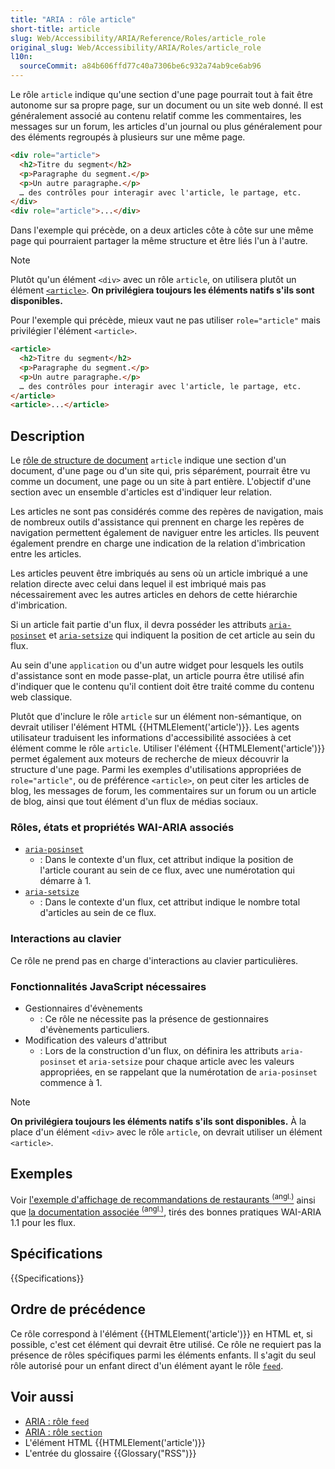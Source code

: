 ```yaml
---
title: "ARIA : rôle article"
short-title: article
slug: Web/Accessibility/ARIA/Reference/Roles/article_role
original_slug: Web/Accessibility/ARIA/Roles/article_role
l10n:
  sourceCommit: a84b606ffd77c40a7306be6c932a74ab9ce6ab96
---
```


Le rôle `article` indique qu'une section d'une page pourrait tout à fait être autonome sur sa propre page, sur un document ou un site web donné. Il est généralement associé au contenu relatif comme les commentaires, les messages sur un forum, les articles d'un journal ou plus généralement pour des éléments regroupés à plusieurs sur une même page.

```html
<div role="article">
  <h2>Titre du segment</h2>
  <p>Paragraphe du segment.</p>
  <p>Un autre paragraphe.</p>
  … des contrôles pour interagir avec l'article, le partage, etc.
</div>
<div role="article">...</div>
```

Dans l'exemple qui précède, on a deux articles côte à côte sur une même page qui pourraient partager la même structure et être liés l'un à l'autre.

> [!NOTE]
> Plutôt qu'un élément `<div>` avec un rôle `article`, on utilisera plutôt un élément [`<article>`](/fr/docs/Web/HTML/Reference/Elements/article). **On privilégiera toujours les éléments natifs s'ils sont disponibles.**

Pour l'exemple qui précède, mieux vaut ne pas utiliser `role="article"` mais privilégier l'élément `<article>`.

```html
<article>
  <h2>Titre du segment</h2>
  <p>Paragraphe du segment.</p>
  <p>Un autre paragraphe.</p>
  … des contrôles pour interagir avec l'article, le partage, etc.
</article>
<article>...</article>
```

## Description

Le [rôle de structure de document](/fr/docs/Web/Accessibility/ARIA/Reference/Roles#1._rôles_dans_la_structure_des_documents) `article` indique une section d'un document, d'une page ou d'un site qui, pris séparément, pourrait être vu comme un document, une page ou un site à part entière. L'objectif d'une section avec un ensemble d'articles est d'indiquer leur relation.

Les articles ne sont pas considérés comme des repères de navigation, mais de nombreux outils d'assistance qui prennent en charge les repères de navigation permettent également de naviguer entre les articles. Ils peuvent également prendre en charge une indication de la relation d'imbrication entre les articles.

Les articles peuvent être imbriqués au sens où un article imbriqué a une relation directe avec celui dans lequel il est imbriqué mais pas nécessairement avec les autres articles en dehors de cette hiérarchie d'imbrication.

Si un article fait partie d'un flux, il devra posséder les attributs [`aria-posinset`](/fr/docs/Web/Accessibility/ARIA/Reference/Attributes/aria-posinset) et [`aria-setsize`](/fr/docs/Web/Accessibility/ARIA/Reference/Attributes/aria-setsize) qui indiquent la position de cet article au sein du flux.

Au sein d'une `application` ou d'un autre widget pour lesquels les outils d'assistance sont en mode passe-plat, un article pourra être utilisé afin d'indiquer que le contenu qu'il contient doit être traité comme du contenu web classique.

Plutôt que d'inclure le rôle `article` sur un élément non-sémantique, on devrait utiliser l'élément HTML {{HTMLElement('article')}}. Les agents utilisateur traduisent les informations d'accessibilité associées à cet élément comme le rôle `article`. Utiliser l'élément {{HTMLElement('article')}} permet également aux moteurs de recherche de mieux découvrir la structure d'une page. Parmi les exemples d'utilisations appropriées de `role="article"`, ou de préférence `<article>`, on peut citer les articles de blog, les messages de forum, les commentaires sur un forum ou un article de blog, ainsi que tout élément d'un flux de médias sociaux.

### Rôles, états et propriétés WAI-ARIA associés

- [`aria-posinset`](/fr/docs/Web/Accessibility/ARIA/Reference/Attributes/aria-posinset)
  - : Dans le contexte d'un flux, cet attribut indique la position de l'article courant au sein de ce flux, avec une numérotation qui démarre à 1.
- [`aria-setsize`](/fr/docs/Web/Accessibility/ARIA/Reference/Attributes/aria-setsize)
  - : Dans le contexte d'un flux, cet attribut indique le nombre total d'articles au sein de ce flux.

### Interactions au clavier

Ce rôle ne prend pas en charge d'interactions au clavier particulières.

### Fonctionnalités JavaScript nécessaires

- Gestionnaires d'évènements
  - : Ce rôle ne nécessite pas la présence de gestionnaires d'évènements particuliers.
- Modification des valeurs d'attribut
  - : Lors de la construction d'un flux, on définira les attributs `aria-posinset` et `aria-setsize` pour chaque article avec les valeurs appropriées, en se rappelant que la numérotation de `aria-posinset` commence à 1.

> [!NOTE]
> **On privilégiera toujours les éléments natifs s'ils sont disponibles.** À la place d'un élément `<div>` avec le rôle `article`, on devrait utiliser un élément `<article>`.

## Exemples

Voir [l'exemple d'affichage de recommandations de restaurants <sup>(angl.)</sup>](https://www.w3.org/TR/wai-aria-practices-1.1/examples/feed/feedDisplay.html) ainsi que [la documentation associée <sup>(angl.)</sup>](https://www.w3.org/WAI/ARIA/apg/patterns/feed/examples/feed/), tirés des bonnes pratiques WAI-ARIA 1.1 pour les flux.

## Spécifications

{{Specifications}}

## Ordre de précédence

Ce rôle correspond à l'élément {{HTMLElement('article')}} en HTML et, si possible, c'est cet élément qui devrait être utilisé. Ce rôle ne requiert pas la présence de rôles spécifiques parmi les éléments enfants. Il s'agit du seul rôle autorisé pour un enfant direct d'un élément ayant le rôle [`feed`](/fr/docs/Web/Accessibility/ARIA/Roles/feed_role).

## Voir aussi

- [ARIA&nbsp;: rôle `feed`](/fr/docs/Web/Accessibility/ARIA/Roles/feed_role)
- [ARIA&nbsp;: rôle `section`](/fr/docs/Web/Accessibility/ARIA/Roles/section_role)
- L'élément HTML {{HTMLElement('article')}}
- L'entrée du glossaire {{Glossary("RSS")}}
